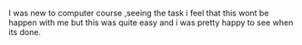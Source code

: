 I was new to computer course ,seeing the task i feel that this wont be happen with me but this was quite easy and i was pretty happy to see when its done.
